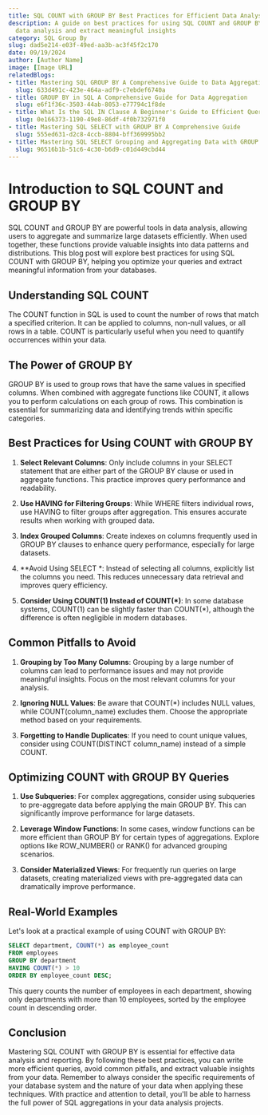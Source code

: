 ```yaml
---
title: SQL COUNT with GROUP BY Best Practices for Efficient Data Analysis
description: A guide on best practices for using SQL COUNT and GROUP BY to optimize
  data analysis and extract meaningful insights
category: SQL Group By
slug: dad5e214-e03f-49ed-aa3b-ac3f45f2c170
date: 09/19/2024
author: [Author Name]
image: [Image URL]
relatedBlogs:
- title: Mastering SQL GROUP BY A Comprehensive Guide to Data Aggregation
  slug: 633d491c-423e-464a-adf9-c7ebdef6740a
- title: GROUP BY in SQL A Comprehensive Guide for Data Aggregation
  slug: e6f1f36c-3503-44ab-8053-e77794c1f8de
- title: What Is the SQL IN Clause A Beginner's Guide to Efficient Querying
  slug: 0e166373-1190-49e8-86df-4f0b732971f0
- title: Mastering SQL SELECT with GROUP BY A Comprehensive Guide
  slug: 555ed631-d2c8-4ccb-8804-bff369995bb2
- title: Mastering SQL SELECT Grouping and Aggregating Data with GROUP BY
  slug: 96516b1b-51c6-4c30-b6d9-c01d449cbd44
---
```


# Introduction to SQL COUNT and GROUP BY

SQL COUNT and GROUP BY are powerful tools in data analysis, allowing users to aggregate and summarize large datasets efficiently. When used together, these functions provide valuable insights into data patterns and distributions. This blog post will explore best practices for using SQL COUNT with GROUP BY, helping you optimize your queries and extract meaningful information from your databases.

## Understanding SQL COUNT

The COUNT function in SQL is used to count the number of rows that match a specified criterion. It can be applied to columns, non-null values, or all rows in a table. COUNT is particularly useful when you need to quantify occurrences within your data.

## The Power of GROUP BY

GROUP BY is used to group rows that have the same values in specified columns. When combined with aggregate functions like COUNT, it allows you to perform calculations on each group of rows. This combination is essential for summarizing data and identifying trends within specific categories.

## Best Practices for Using COUNT with GROUP BY

1. **Select Relevant Columns**: Only include columns in your SELECT statement that are either part of the GROUP BY clause or used in aggregate functions. This practice improves query performance and readability.

2. **Use HAVING for Filtering Groups**: While WHERE filters individual rows, use HAVING to filter groups after aggregation. This ensures accurate results when working with grouped data.

3. **Index Grouped Columns**: Create indexes on columns frequently used in GROUP BY clauses to enhance query performance, especially for large datasets.

4. **Avoid Using SELECT *: Instead of selecting all columns, explicitly list the columns you need. This reduces unnecessary data retrieval and improves query efficiency.

5. **Consider Using COUNT(1) Instead of COUNT(*)**: In some database systems, COUNT(1) can be slightly faster than COUNT(*), although the difference is often negligible in modern databases.

## Common Pitfalls to Avoid

1. **Grouping by Too Many Columns**: Grouping by a large number of columns can lead to performance issues and may not provide meaningful insights. Focus on the most relevant columns for your analysis.

2. **Ignoring NULL Values**: Be aware that COUNT(*) includes NULL values, while COUNT(column_name) excludes them. Choose the appropriate method based on your requirements.

3. **Forgetting to Handle Duplicates**: If you need to count unique values, consider using COUNT(DISTINCT column_name) instead of a simple COUNT.

## Optimizing COUNT with GROUP BY Queries

1. **Use Subqueries**: For complex aggregations, consider using subqueries to pre-aggregate data before applying the main GROUP BY. This can significantly improve performance for large datasets.

2. **Leverage Window Functions**: In some cases, window functions can be more efficient than GROUP BY for certain types of aggregations. Explore options like ROW_NUMBER() or RANK() for advanced grouping scenarios.

3. **Consider Materialized Views**: For frequently run queries on large datasets, creating materialized views with pre-aggregated data can dramatically improve performance.

## Real-World Examples

Let's look at a practical example of using COUNT with GROUP BY:

```sql
SELECT department, COUNT(*) as employee_count
FROM employees
GROUP BY department
HAVING COUNT(*) > 10
ORDER BY employee_count DESC;
```

This query counts the number of employees in each department, showing only departments with more than 10 employees, sorted by the employee count in descending order.

## Conclusion

Mastering SQL COUNT with GROUP BY is essential for effective data analysis and reporting. By following these best practices, you can write more efficient queries, avoid common pitfalls, and extract valuable insights from your data. Remember to always consider the specific requirements of your database system and the nature of your data when applying these techniques. With practice and attention to detail, you'll be able to harness the full power of SQL aggregations in your data analysis projects.